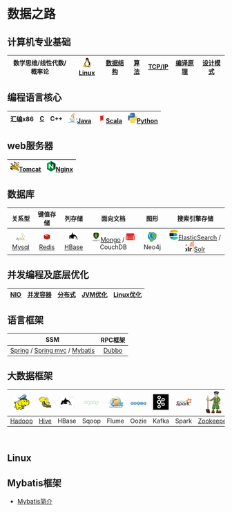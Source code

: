 # 数据之路

## 计算机专业基础

|数学思维/线性代数/概率论|[![linux](images/s1-linux-20-24.png)Linux](#Linux)|[数据结构]()|[算法]()|[TCP/IP]()|[编译原理]()|[设计模式]()| 
|:----:|:----:|:----:|:----:|:----:|:----:|:----:|

## 编程语言核心
|汇编x86|[C]()|C++|[![java](images/s1-java-20-24.png)Java]()|[![scala](images/s1-scala-20-24.png)Scala]()|[![python](images/s1-python-20-24.png)Python]()|  
|:----:|:----:|:----:|:----:|:----:|:----:|  

## web服务器
|[![mysql](images/s1-tomcat-20-24.png)Tomcat]()|[![mysql](images/s1-nginx-20-24.png)Nginx]()|
|:----:|:----:|

## 数据库  
|关系型|键值存储|列存储|面向文档|图形|搜索引擎存储|  
|:----:|:----:|:----:|:----:|:----:|:----:|  
|[![mysql](images/s1-mysql-20-24.png)Mysql]()|[![redis](images/s1-redis-20-24.png)Redis]()|[![hbase](images/s1-hbase-20-24.png)HBase]()|[![mongo](images/s1-mongo-20-24.png)Mongo]() / ![couchdb](images/s1-couchdb-20-24.png)CouchDB|![neo4j](images/s1-neo4j-20-24.png)Neo4j|[![es](images/s1-es-20-24.png)ElasticSearch]() / [![solr](images/s1-solr-20-24.png)Solr]()|

## 并发编程及底层优化  
|[NIO]()|[并发容器]()|[分布式]()|[JVM优化]()|[Linux优化]()|
|:----:|:----:|:----:|:----:|:----:|


## 语言框架  
|SSM|RPC框架| 
|:----:|:----:|  
|[Spring]() / [Spring mvc]() / [Mybatis](#Mybatis框架)|[Dubbo]()|

## 大数据框架
|![hadoop](images/s1-hadoop-36.png)|![hive](images/s1-hive-36.png)|![hbase](images/s1-hbase-36.png)|![sqoop](images/s1-sqoop-36.png)|![flume](images/s1-flume-36.png)|![oozie](images/s1-oozie-36.png)|![kafka](images/s1-kafka-36.png)|![spark](images/s1-spark-36.png)|![zookeeperx](images/s1-zk-36.png)|![flink](images/s1-flink-36.png)|
|:----:|:----:|:----:|:----:|:----:|:----:|:----:|:----:|:----:|:----:|
|[Hadoop]()|[Hive]()|HBase|Sqoop|Flume|Oozie|Kafka|Spark|[Zookeeper]()|Flink|

<br/>

## Linux


## Mybatis框架
* [Mybatis简介](framework/ssm/mybatis简介.md)

